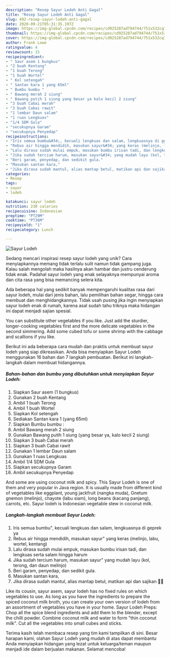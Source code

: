 ```yaml
---
description: "Resep Sayur Lodeh Anti Gagal"
title: "Resep Sayur Lodeh Anti Gagal"
slug: 492-resep-sayur-lodeh-anti-gagal
date: 2020-09-21T05:31:35.197Z
image: https://img-global.cpcdn.com/recipes/cd925287ad794744/751x532cq70/sayur-lodeh-foto-resep-utama.jpg
thumbnail: https://img-global.cpcdn.com/recipes/cd925287ad794744/751x532cq70/sayur-lodeh-foto-resep-utama.jpg
cover: https://img-global.cpcdn.com/recipes/cd925287ad794744/751x532cq70/sayur-lodeh-foto-resep-utama.jpg
author: Frank Lowe
ratingvalue: 4
reviewcount: 15
recipeingredient:
- " Saur asem 1 bungkus"
- "2 buah Kentang"
- "1 buah Terong"
- "1 buah Wortel"
- " Kol setengah"
- " Santan kara 1 yang 65ml"
- " Bumbu bumbu "
- " Bawang merah 2 siung"
- " Bawang putih 1 siung yang besar ya kalo kecil 2 siung"
- "3 buah Cabai merah"
- "3 buah Cabai rawit"
- "1 lembar Daun salam"
- "1 ruas Lengkuas"
- "1/4 SDM Gula"
- "secukupnya Garam"
- "secukupnya Penyedap"
recipeinstructions:
- "Iris semua bumbu&#34;, kecuali lengkuas dan salam, lengkuasnya di geprek ya"
- "Rebus air hingga mendidih, masukan sayur&#34; yang keras (melinjo, labu, wortel, kentang)"
- "Lalu dirasa sudah mulai empuk, masukan bumbu irisan tadi, dan lengkuas serta salam hingga harum"
- "Jika sudah tercium harum, masukan sayur&#34; yang mudah layu (kol, terong, dan daun melinjo)"
- "Beri garam, penyedap, dan sedikit gula."
- "Masukan santan kara,"
- "Jika dirasa sudah mantul, alias mantap betul, matikan api dan sajikan 🤤🤤"
categories:
- Resep
tags:
- sayur
- lodeh

katakunci: sayur lodeh 
nutrition: 230 calories
recipecuisine: Indonesian
preptime: "PT29M"
cooktime: "PT36M"
recipeyield: "1"
recipecategory: Lunch

---
```



![Sayur Lodeh](https://img-global.cpcdn.com/recipes/cd925287ad794744/751x532cq70/sayur-lodeh-foto-resep-utama.jpg)

Sedang mencari inspirasi resep sayur lodeh yang unik? Cara menyiapkannya memang tidak terlalu sulit namun tidak gampang juga. Kalau salah mengolah maka hasilnya akan hambar dan justru cenderung tidak enak. Padahal sayur lodeh yang enak selayaknya mempunyai aroma dan cita rasa yang bisa memancing selera kita.

Ada beberapa hal yang sedikit banyak mempengaruhi kualitas rasa dari sayur lodeh, mulai dari jenis bahan, lalu pemilihan bahan segar, hingga cara membuat dan menghidangkannya. Tidak usah pusing jika ingin menyiapkan sayur lodeh enak di rumah, karena asal sudah tahu triknya maka hidangan ini dapat menjadi sajian spesial.

You can substitute other vegetables if you like. Just add the sturdier, longer-cooking vegetables first and the more delicate vegetables in the second simmering. Add some cubed tofu or some shrimp with the cabbage and scallions if you like.


Berikut ini ada beberapa cara mudah dan praktis untuk membuat sayur lodeh yang siap dikreasikan. Anda bisa menyiapkan Sayur Lodeh menggunakan 16 bahan dan 7 langkah pembuatan. Berikut ini langkah-langkah dalam membuat hidangannya.

<!--inarticleads1-->

##### Bahan-bahan dan bumbu yang dibutuhkan untuk menyiapkan Sayur Lodeh:

1. Siapkan  Saur asem (1 bungkus)
1. Gunakan 2 buah Kentang
1. Ambil 1 buah Terong
1. Ambil 1 buah Wortel
1. Siapkan  Kol setengah
1. Sediakan  Santan kara 1 (yang 65ml)
1. Siapkan  Bumbu bumbu :
1. Ambil  Bawang merah 2 siung
1. Gunakan  Bawang putih 1 siung (yang besar ya, kalo kecil 2 siung)
1. Siapkan 3 buah Cabai merah
1. Siapkan 3 buah Cabai rawit
1. Gunakan 1 lembar Daun salam
1. Gunakan 1 ruas Lengkuas
1. Ambil 1/4 SDM Gula
1. Siapkan secukupnya Garam
1. Ambil secukupnya Penyedap


And some are using coconut milk and spicy. This Sayur Lodeh is one of them and very popular in Java region. It is usually made from different kind of vegetables like eggplant, young jackfruit (nangka muda), Gnetum gnemon (melinjo), chayote (labu siam), long beans (kacang panjang), carrots, etc. Sayur lodeh is Indonesian vegetable stew in coconut milk. 

<!--inarticleads2-->

##### Langkah-langkah membuat Sayur Lodeh:

1. Iris semua bumbu&#34;, kecuali lengkuas dan salam, lengkuasnya di geprek ya
1. Rebus air hingga mendidih, masukan sayur&#34; yang keras (melinjo, labu, wortel, kentang)
1. Lalu dirasa sudah mulai empuk, masukan bumbu irisan tadi, dan lengkuas serta salam hingga harum
1. Jika sudah tercium harum, masukan sayur&#34; yang mudah layu (kol, terong, dan daun melinjo)
1. Beri garam, penyedap, dan sedikit gula.
1. Masukan santan kara,
1. Jika dirasa sudah mantul, alias mantap betul, matikan api dan sajikan 🤤🤤


Like its cousin, sayur asem, sayur lodeh has no fixed rules on which vegetables to use. As long as you have the ingredients to prepare the spiced coconut milk broth, you can create your own version of lodeh from an assortment of vegetables you have in your home. Sayur Lodeh Preps: Chop all the spice blend ingredients and add them to the blender, except the chilli powder. Combine coconut milk and water to form &#34;thin coconut milk&#34;. Cut all the vegetables into small cubes and sticks. 

Terima kasih telah membaca resep yang tim kami tampilkan di sini. Besar harapan kami, olahan Sayur Lodeh yang mudah di atas dapat membantu Anda menyiapkan hidangan yang lezat untuk keluarga/teman maupun menjadi ide dalam berjualan makanan. Selamat mencoba!
